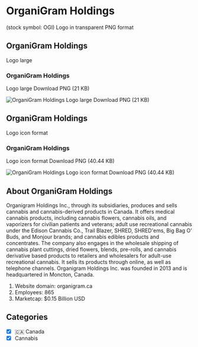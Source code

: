 # OrganiGram Holdings
 (stock symbol: OGI) Logo in transparent PNG format

## OrganiGram Holdings
 Logo large

### OrganiGram Holdings
 Logo large Download PNG (21 KB)

![OrganiGram Holdings
 Logo large Download PNG (21 KB)](/img/orig/OGI_BIG-3963ba01.png)

## OrganiGram Holdings
 Logo icon format

### OrganiGram Holdings
 Logo icon format Download PNG (40.44 KB)

![OrganiGram Holdings
 Logo icon format Download PNG (40.44 KB)](/img/orig/OGI-99d35f5c.png)

## About OrganiGram Holdings


Organigram Holdings Inc., through its subsidiaries, produces and sells cannabis and cannabis-derived products in Canada. It offers medical cannabis products, including cannabis flowers, cannabis oils, and vaporizers for civilian patients and veterans; adult use recreational cannabis under the Edison Cannabis Co., Trail Blazer, SHRED, SHRED'ems, Big Bag O' Buds, and Monjour brands; and cannabis edibles products and concentrates. The company also engages in the wholesale shipping of cannabis plant cuttings, dried flowers, blends, pre-rolls, and cannabis derivative based products to retailers and wholesalers for adult-use recreational cannabis. It sells its products through online, as well as telephone channels. Organigram Holdings Inc. was founded in 2013 and is headquartered in Moncton, Canada.

1. Website domain: organigram.ca
2. Employees: 865
3. Marketcap: $0.15 Billion USD


## Categories
- [x] 🇨🇦 Canada
- [x] Cannabis
